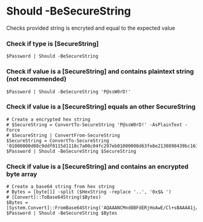 # Should -BeSecureString

Checks provided string is encryted and equal to the expected value

### Check if type is [SecureString]

    $Password | Should -BeSecureString

### Check if value is a [SecureString] and contains plaintext string (not recommended)

    $Password | Should -BeSecureString 'P@ssW0rD!'

### Check if value is a [SecureString] equals an other SecureString

    # Create a encrypted hex string
    # $SecureString = ConvertTo-SecureString 'P@ssW0rD!' -AsPlainText -Force
    # $SecureString | ConvertFrom-SecureString
    $SecureString = ConvertTo-SecureString '01000000d08c9ddf0115d1118c7a00c04fc297eb01000000d63fe8e2130898439bc1614dcea3f2c70000000002000000000010660000000100002000000088771547cc1125987fff88a0b77ba5596a4133ad9b3c862d51a69d1762126ce2000000000e800000000200002000000012557d0d0a101fcfd27050e459ed19e9b21224578ee35c162eed57b75f8bde96200000005c1b01787b3b7a931c84314c5a81a5973b8341da4e715247a58970ef4b327cab400000003c1ea6534eb066590b9082a8eb16cd6b08fc9898bb0108065cdb822888edcd936925cdb96f8c3c539a1e0003fe0d40c6ff3a3765d328a8dc819c9681559b4db9'
    $Password | Should -BeSecureString $SecureString

### Check if value is a [SecureString] and contains an encrypted byte array

    # Create a base64 string from hex string
    # Bytes = [byte[]] -split ($HexString -replace '..', '0x$& ')   
    # [Convert]::ToBase64String($Bytes)
    $Bytes = [System.Convert]::FromBase64String('AQAAANCMnd8BFdERjHoAwE/Cl+sBAAAA1j/o4hMImEObwWFNzqPyxwAAAAACAAAAAAAQZgAAAAEAACAAAACIdxVHzBElmH//iKC3e6VZakEzrZs8hi1Rpp0XYhJs4gAAAAAOgAAAAAIAACAAAAASVX0NChAfz9JwUORZ7RnpshIkV47jXBYu7Ve3X4veliAAAABcGwF4ezt6kxyEMUxagaWXO4NB2k5xUkeliXDvSzJ8q0AAAAA8HqZTTrBmWQuQgqjrFs1rCPyYmLsBCAZc24IoiO3Nk2klzblvjDxTmh4AA/4NQMb/Ojdl0yio3IGcloFVm025')
    $Password | Should -BeSecureString $Bytes
